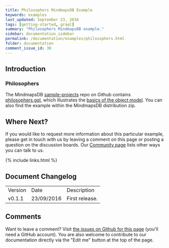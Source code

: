 ```yaml
---
title: Philosophers MindmapsDB Example
keywords: examples
last_updated: September 23, 2016
tags: [getting-started, graql]
summary: "Philosophers MindmapsDB example."
sidebar: documentation_sidebar
permalink: /documentation/examples/philosophers.html
folder: documentation
comment_issue_id: 30
---
```



## Introduction


### Philosophers

The MindmapsDB [sample-projects](https://github.com/mindmapsdb/sample-projects) repo on Github contains [philosophers.gql](https://github.com/mindmapsdb/sample-projects/blob/master/philosophers.gql), which illustrates the [basics of the object model](../the-basics/mindmaps-basics.html). You can also find the example within the MindmapsDB distribution zip.

## Where Next?

If you would like to request more information about this particular example, please get in touch with us by leaving a comment on this page or posting a question on the discussion boards.  Our [Community page](https://mindmaps.io/community.html) lists other ways you can talk to us.


{% include links.html %}

## Document Changelog  

<table>
    <tr>
        <td>Version</td>
        <td>Date</td>
        <td>Description</td>        
    </tr>
        <tr>
        <td>v0.1.1</td>
        <td>23/09/2016</td>
        <td>First release.</td>        
    </tr>
</table>

## Comments
Want to leave a comment? Visit <a href="https://github.com/mindmapsdb/docs/issues/30" target="_blank">the issues on Github for this page</a> (you'll need a GitHub account). You are also welcome to contribute to our documentation directly via the "Edit me" button at the top of the page.

